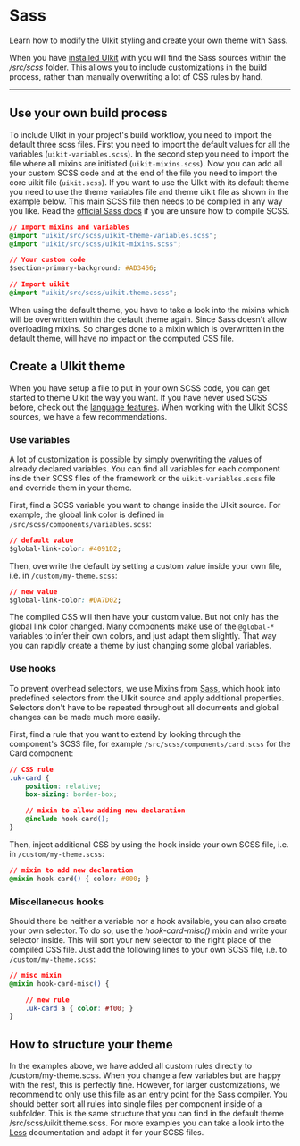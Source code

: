 # Sass

<p class="uk-text-lead">Learn how to modify the UIkit styling and create your own theme with Sass.</p>

When you have [installed UIkit](installation.md) with you will find the Sass sources within the _/src/scss_ folder. This allows you to include customizations in the build process, rather than manually overwriting a lot of CSS rules by hand.

***

## Use your own build process

To include UIkit in your project's build workflow, you need to import the default three scss files. First you need to import the default values for all the variables (`uikit-variables.scss`). In the second step you need to import the file where all mixins are initiated (`uikit-mixins.scss`). Now you can add all your custom SCSS code and at the end of the file you need to import the core uikit file (`uikit.scss`). If you want to use the UIkit with its default theme you need to use the theme variables file and theme uikit file as shown in the example below. This main SCSS file then needs to be compiled in any way you like. Read the [official Sass docs](http://sass-lang.com/documentation/file.SASS_REFERENCE.html#using_sass) if you are unsure how to compile SCSS.

```css
// Import mixins and variables
@import "uikit/src/scss/uikit-theme-variables.scss";
@import "uikit/src/scss/uikit-mixins.scss";

// Your custom code
$section-primary-background: #AD3456;

// Import uikit
@import "uikit/src/scss/uikit.theme.scss";
```

When using the default theme, you have to take a look into the mixins which will be overwritten within the default theme again. Since Sass doesn't allow overloading mixins. So changes done to a mixin which is overwritten in the default theme, will have no impact on the computed CSS file.

## Create a UIkit theme

When you have setup a file to put in your own SCSS code, you can get started to theme UIkit the way you want. If you have never used SCSS before, check out the [language features](http://sass-lang.com/documentation/file.SASS_REFERENCE.html#features). When working with the UIkit SCSS sources, we have a few recommendations.

### Use variables

A lot of customization is possible by simply overwriting the values of already declared variables. You can find all variables for each component inside their SCSS files of the framework or the `uikit-variables.scss` file and override them in your theme.

First, find a SCSS variable you want to change inside the UIkit source. For example, the global link color is defined in `/src/scss/components/variables.scss`:

```css
// default value
$global-link-color: #4091D2;
```

Then, overwrite the default by setting a custom value inside your own file, i.e. in `/custom/my-theme.scss`:

```css
// new value
$global-link-color: #DA7D02;
```

The compiled CSS will then have your custom value. But not only has the global link color changed. Many components make use of the `@global-*` variables to infer their own colors, and just adapt them slightly. That way you can rapidly create a theme by just changing some global variables.

### Use hooks

To prevent overhead selectors, we use Mixins from [Sass](http://sass-lang.com/documentation/file.SASS_REFERENCE.html#mixins), which hook into predefined selectors from the UIkit source and apply additional properties. Selectors don't have to be repeated throughout all documents and global changes can be made much more easily.

First, find a rule that you want to extend by looking through the component's SCSS file, for example `/src/scss/components/card.scss` for the Card component:

```css
// CSS rule
.uk-card {
    position: relative;
    box-sizing: border-box;

    // mixin to allow adding new declaration
    @include hook-card();
}
```

Then, inject additional CSS by using the hook inside your own SCSS file, i.e. in `/custom/my-theme.scss`:

```css
// mixin to add new declaration
@mixin hook-card() { color: #000; }
```

### Miscellaneous hooks

Should there be neither a variable nor a hook available, you can also create your own selector. To do so, use the _hook-card-misc()_ mixin and write your selector inside. This will sort your new selector to the right place of the compiled CSS file. Just add the following lines to your own SCSS file, i.e. to `/custom/my-theme.scss`:

```css
// misc mixin
@mixin hook-card-misc() {

    // new rule
    .uk-card a { color: #f00; }
}
```

## How to structure your theme

In the examples above, we have added all custom rules directly to /custom/my-theme.scss. When you change a few variables but are happy with the rest, this is perfectly fine. However, for larger customizations, we recommend to only use this file as an entry point for the Sass compiler. You should better sort all rules into single files per component inside of a subfolder. This is the same structure that you can find in the default theme /src/scss/uikit.theme.scss. For more examples you can take a look into the [Less](less.md#how-to-structure-your-theme) documentation and adapt it for your SCSS files.